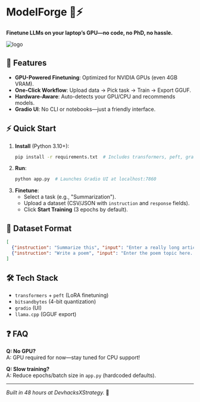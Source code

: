 # ModelForge 🔧⚡

**Finetune LLMs on your laptop’s GPU—no code, no PhD, no hassle.**  

![logo](https://github.com/user-attachments/assets/12b3545d-0e8b-4460-9291-d0786c9cb0fa)


## 🚀 **Features**  
- **GPU-Powered Finetuning**: Optimized for NVIDIA GPUs (even 4GB VRAM).  
- **One-Click Workflow**: Upload data → Pick task → Train → Export GGUF.  
- **Hardware-Aware**: Auto-detects your GPU/CPU and recommends models.  
- **Gradio UI**: No CLI or notebooks—just a friendly interface.  

## ⚡ **Quick Start**  
1. **Install** (Python 3.10+):  
   ```bash
   pip install -r requirements.txt  # Includes transformers, peft, gradio
   ```  
2. **Run**:  
   ```bash
   python app.py  # Launches Gradio UI at localhost:7860
   ```  
3. **Finetune**:  
   - Select a task (e.g., "Summarization").  
   - Upload a dataset (CSV/JSON with `instruction` and `response` fields).  
   - Click **Start Training** (3 epochs by default).  

## 📂 **Dataset Format**  
```json
[
  {"instruction": "Summarize this", "input": "Enter a really long article here...", "response": "Short summary."},
  {"instruction": "Write a poem", "input": "Enter the poem topic here...", "response": "Roses are red..."}
]
```

## 🛠 **Tech Stack**  
- `transformers` + `peft` (LoRA finetuning)  
- `bitsandbytes` (4-bit quantization)  
- `gradio` (UI)  
- `llama.cpp` (GGUF export)  

## ❓ **FAQ**  
**Q: No GPU?**  
A: GPU required for now—stay tuned for CPU support!  

**Q: Slow training?**  
A: Reduce epochs/batch size in `app.py` (hardcoded defaults).  

---

*Built in 48 hours at DevhacksXStrategy.* 🚀  
